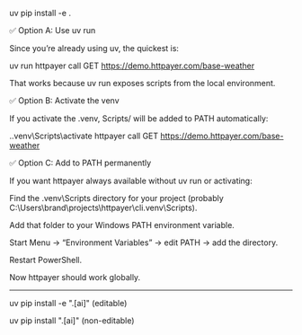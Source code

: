 uv pip install -e .

✅ Option A: Use uv run

Since you’re already using uv, the quickest is:

uv run httpayer call GET https://demo.httpayer.com/base-weather


That works because uv run exposes scripts from the local environment.

✅ Option B: Activate the venv

If you activate the .venv, Scripts/ will be added to PATH automatically:

.\.venv\Scripts\activate
httpayer call GET https://demo.httpayer.com/base-weather

✅ Option C: Add to PATH permanently

If you want httpayer always available without uv run or activating:

Find the .venv\Scripts directory for your project (probably C:\Users\brand\projects\httpayer\cli\.venv\Scripts).

Add that folder to your Windows PATH environment variable.

Start Menu → “Environment Variables” → edit PATH → add the directory.

Restart PowerShell.

Now httpayer should work globally.

---
uv pip install -e ".[ai]" (editable)

uv pip install ".[ai]" (non-editable)
